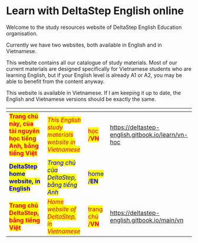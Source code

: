 # Learn with DeltaStep English online

Welcome to the study resources website of DeltaStep English Education organisation.

Currently we have two websites, both available in English and in Vietnamese.

This website contains all our catalogue of study materials. Most of our current materials are designed specifically for Vietnamese students who are learning English, but if your English level is already A1 or A2, you may be able to benefit from the content anyway.

This website is available in Vietnamese. If I am keeping it up to date, the English and Vietnamese versions should be exactly the same.

<table data-view="cards"><thead><tr><th></th><th></th><th></th><th data-hidden data-card-target data-type="content-ref"></th></tr></thead><tbody><tr><td><mark style="color:red;"><strong>Trang chủ này, của tài nguyên học tiếng Anh, bằng tiếng Việt</strong></mark></td><td><em><mark style="color:red;">This English study materials website in Vietnamese</mark></em></td><td><mark style="color:red;">học /<strong>VN</strong></mark></td><td><a href="https://deltastep-english.gitbook.io/learn/vn-hoc">https://deltastep-english.gitbook.io/learn/vn-hoc</a></td></tr><tr><td><mark style="color:blue;"><strong>DeltaStep home website, in English</strong></mark></td><td><em><mark style="color:blue;">Trang chủ của DeltaStep, bằng tiếng Anh</mark></em></td><td><mark style="color:blue;">home /<strong>EN</strong></mark> </td><td></td></tr><tr><td><mark style="color:red;"><strong>Trang chủ DeltaStep, bằng tiếng Việt</strong></mark></td><td><em><mark style="color:red;">Home website of DeltaStep, in Vietnamese</mark></em></td><td><mark style="color:red;">trang chủ /<strong>VN</strong></mark></td><td><a href="https://deltastep-english.gitbook.io/main/vn">https://deltastep-english.gitbook.io/main/vn</a></td></tr></tbody></table>
